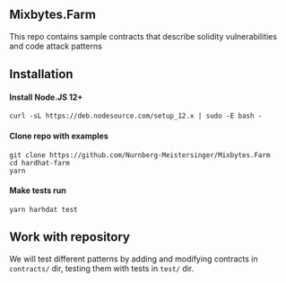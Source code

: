 ## Mixbytes.Farm
This repo contains sample contracts that describe solidity vulnerabilities and code attack patterns

## Installation        

#### Install Node.JS 12+
```     
curl -sL https://deb.nodesource.com/setup_12.x | sudo -E bash -
```

#### Clone repo with examples
```     
git clone https://github.com/Nurnberg-Meistersinger/Mixbytes.Farm
cd hardhat-farm
yarn
```        
#### Make tests run
```     
yarn harhdat test
```

## Work with repository

We will test different patterns by adding and modifying contracts in ```contracts/``` dir, testing them with tests in ```test/``` dir.
